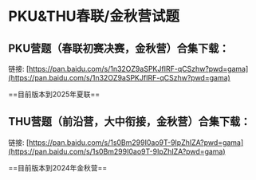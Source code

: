# PKU&THU春联/金秋营试题

## PKU营题（春联初赛决赛，金秋营）合集下载：

链接: [https://pan.baidu.com/s/1n32OZ9aSPKJfIRF-qCSzhw?pwd=gama](https://pan.baidu.com/s/1n32OZ9aSPKJfIRF-qCSzhw?pwd=gama)

==目前版本到2025年夏联==

## THU营题（前沿营，大中衔接，金秋营）合集下载：

链接: [https://pan.baidu.com/s/1s0Bm299I0ao9T-9IpZhIZA?pwd=gama](https://pan.baidu.com/s/1s0Bm299I0ao9T-9IpZhIZA?pwd=gama)

==目前版本到2024年金秋营==